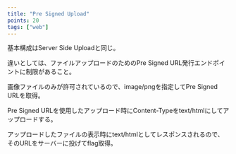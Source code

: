 ```yaml
---
title: "Pre Signed Upload"
points: 20
tags: ["web"]
---
```


基本構成はServer Side Uploadと同じ。

違いとしては、ファイルアップロードのためのPre Signed URL発行エンドポイントに制限があること。

画像ファイルのみが許可されているので、image/pngを指定してPre Signed URLを取得。

Pre Signed URLを使用したアップロード時にContent-Typeをtext/htmlにしてアップロードする。

アップロードしたファイルの表示時にtext/htmlとしてレスポンスされるので、そのURLをサーバーに投げてflag取得。